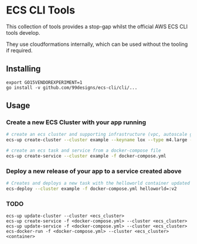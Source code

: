 ECS CLI Tools
=============

This collection of tools provides a stop-gap whilst the official AWS ECS CLI tools develop.

They use cloudformations internally, which can be used without the tooling if required.

## Installing

```
export GO15VENDOREXPERIMENT=1
go install -v github.com/99designs/ecs-cli/cli/...
```

## Usage

### Create a new ECS Cluster with your app running

```bash
# create an ecs cluster and supporting infrastructure (vpc, autoscale group, security groups, etc)
ecs-up create-cluster --cluster example --keyname lox --type m4.large --size 4

# create an ecs task and service from a docker-compose file
ecs-up create-service --cluster example -f docker-compose.yml
```

### Deploy a new release of your app to a service created above

```bash
# Creates and deploys a new task with the helloworld container updated with a new image tag
ecs-deploy --cluster example -f docker-compose.yml helloworld=:v2
```

### TODO

```
ecs-up update-cluster --cluster <ecs_cluster>
ecs-up create-service -f <docker-compose.yml> --cluster <ecs_cluster>
ecs-up update-service -f <docker-compose.yml> --cluster <ecs_cluster>
ecs-docker-run -f <docker-compose.yml> --cluster <ecs_cluster> <container>
```


